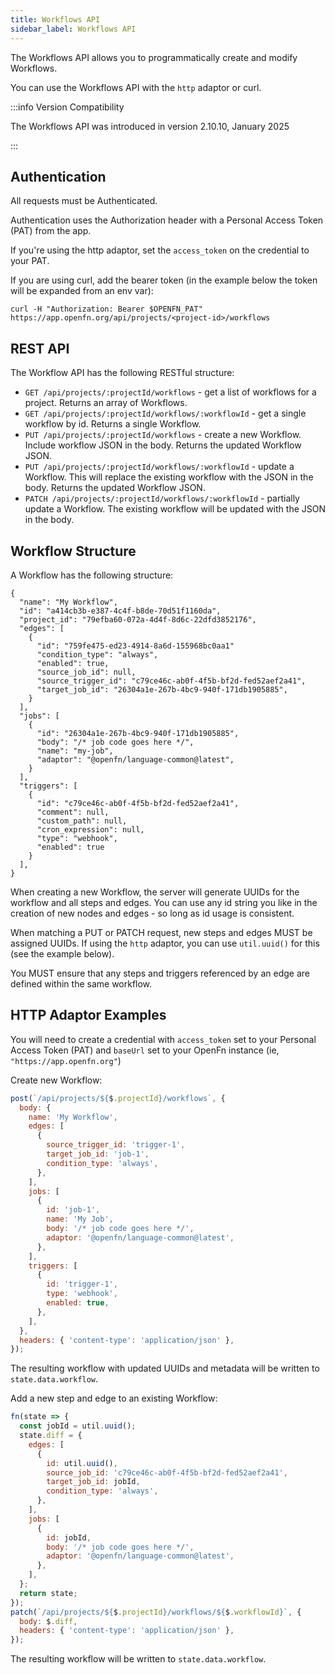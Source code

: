 ```yaml
---
title: Workflows API
sidebar_label: Workflows API
---
```


The Workflows API allows you to programmatically create and modify Workflows.

You can use the Workflows API with the `http` adaptor or curl.

:::info Version Compatibility

The Workflows API was introduced in version 2.10.10, January 2025

:::

## Authentication

All requests must be Authenticated.

Authentication uses the Authorization header with a Personal Access Token (PAT)
from the app.

If you're using the http adaptor, set the `access_token` on the credential to
your PAT.

If you are using curl, add the bearer token (in the example below the token
will be expanded from an env var):

```
curl -H "Authorization: Bearer $OPENFN_PAT" https://app.openfn.org/api/projects/<project-id>/workflows
```

## REST API

The Workflow API has the following RESTful structure:

- `GET /api/projects/:projectId/workflows` - get a list of workflows for a
  project. Returns an array of Workflows.
- `GET /api/projects/:projectId/workflows/:workflowId` - get a single workflow
  by id. Returns a single Workflow.
- `PUT /api/projects/:projectId/workflows` - create a new Workflow. Include
  workflow JSON in the body. Returns the updated Workflow JSON.
- `PUT /api/projects/:projectId/workflows/:workflowId` - update a Workflow. This
  will replace the existing workflow with the JSON in the body. Returns the
  updated Workflow JSON.
- `PATCH /api/projects/:projectId/workflows/:workflowId` - partially update a
  Workflow. The existing workflow will be updated with the JSON in the body.

## Workflow Structure

A Workflow has the following structure:

```
{
  "name": "My Workflow",
  "id": "a414cb3b-e387-4c4f-b8de-70d51f1160da",
  "project_id": "79efba60-072a-4d4f-8d6c-22dfd3852176",
  "edges": [
    {
      "id": "759fe475-ed23-4914-8a6d-155968bc0aa1"
      "condition_type": "always",
      "enabled": true,
      "source_job_id": null,
      "source_trigger_id": "c79ce46c-ab0f-4f5b-bf2d-fed52aef2a41",
      "target_job_id": "26304a1e-267b-4bc9-940f-171db1905885",
    }
  ],
  "jobs": [
    {
      "id": "26304a1e-267b-4bc9-940f-171db1905885",
      "body": "/* job code goes here */",
      "name": "my-job",
      "adaptor": "@openfn/language-common@latest",
    }
  ],
  "triggers": [
    {
      "id": "c79ce46c-ab0f-4f5b-bf2d-fed52aef2a41",
      "comment": null,
      "custom_path": null,
      "cron_expression": null,
      "type": "webhook",
      "enabled": true
    }
  ],
}
```

When creating a new Workflow, the server will generate UUIDs for the workflow
and all steps and edges. You can use any id string you like in the creation of
new nodes and edges - so long as id usage is consistent.

When matching a PUT or PATCH request, new steps and edges MUST be assigned
UUIDs. If using the `http` adaptor, you can use `util.uuid()` for this (see the
example below).

You MUST ensure that any steps and triggers referenced by an edge are defined
within the same workflow.

## HTTP Adaptor Examples

You will need to create a credential with `access_token` set to your Personal
Access Token (PAT) and `baseUrl` set to your OpenFn instance (ie,
`"https://app.openfn.org"`)

Create new Workflow:

```js
post(`/api/projects/${$.projectId}/workflows`, {
  body: {
    name: 'My Workflow',
    edges: [
      {
        source_trigger_id: 'trigger-1',
        target_job_id: 'job-1',
        condition_type: 'always',
      },
    ],
    jobs: [
      {
        id: 'job-1',
        name: 'My Job',
        body: '/* job code goes here */',
        adaptor: '@openfn/language-common@latest',
      },
    ],
    triggers: [
      {
        id: 'trigger-1',
        type: 'webhook',
        enabled: true,
      },
    ],
  },
  headers: { 'content-type': 'application/json' },
});
```

The resulting workflow with updated UUIDs and metadata will be written to
`state.data.workflow`.

Add a new step and edge to an existing Workflow:

```js
fn(state => {
  const jobId = util.uuid();
  state.diff = {
    edges: [
      {
        id: util.uuid(),
        source_job_id: 'c79ce46c-ab0f-4f5b-bf2d-fed52aef2a41',
        target_job_id: jobId,
        condition_type: 'always',
      },
    ],
    jobs: [
      {
        id: jobId,
        body: '/* job code goes here */',
        adaptor: '@openfn/language-common@latest',
      },
    ],
  };
  return state;
});
patch(`/api/projects/${$.projectId}/workflows/${$.workflowId}`, {
  body: $.diff,
  headers: { 'content-type': 'application/json' },
});
```

The resulting workflow will be written to `state.data.workflow`.

